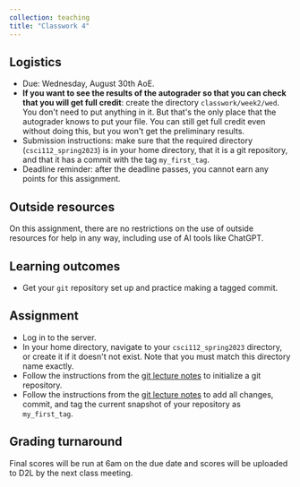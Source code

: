 ```yaml
---
collection: teaching
title: "Classwork 4"
---
```


## Logistics
* Due: Wednesday, August 30th AoE.
* **If you want to see the results of the autograder so that you can check that you will get full credit**: create the directory `classwork/week2/wed`.
	You  don't need to put anything in it. But that's the only place that the
	autograder knows to put your file. You can still get full credit even
	without doing this, but you won't get the preliminary results.
* Submission instructions: make sure that the required directory
	(`csci112_spring2023`) is in your home directory, that it is a git
	repository, and that it has a commit with the tag `my_first_tag`.
* Deadline reminder: after the deadline passes, you cannot earn any points for
	this assignment.

## Outside resources

On this assignment, there are no restrictions on the use of outside resources
for help in any way, including use of AI tools like ChatGPT.

## Learning outcomes
* Get your `git` repository set up and practice making a tagged commit.

## Assignment

* Log in to the server.
* In your home directory, navigate to your `csci112_spring2023` directory, or
	create it if it doesn't not exist. Note
	that you must match this directory name exactly.
* Follow the instructions from the [git lecture notes](https://lgw2.github.io/teaching/csci112-fall-2023/lectures/lecture2/) to initialize a git
	repository.
* Follow the instructions from the [git lecture notes](https://lgw2.github.io/teaching/csci112-spring-2023/lectures/lecture2/) to add all changes,
	commit, and tag the current snapshot of your repository as `my_first_tag`.

## Grading turnaround
Final scores will be run at 6am on the due date and scores will be
uploaded to D2L by the next class meeting.
